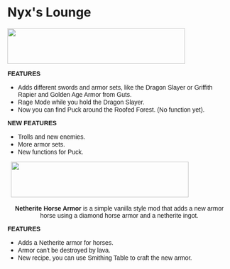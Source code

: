 # Nyx's Lounge

<img src="https://i.imgur.com/O4vWotQ.png" width="400" height="80" />
<p style="text-align: left;"><span style="font-family: arial, helvetica, sans-serif; font-size: 14px;"><strong>FEATURES</strong></span></p>
<ul>
<li><span style="font-family: arial, helvetica, sans-serif; font-size: 14px;">Adds different swords and armor sets, like the Dragon Slayer or Griffith Rapier and Golden Age Armor from Guts.</span></li>
<li><span style="font-family: arial, helvetica, sans-serif; font-size: 14px;">Rage Mode while you hold the Dragon Slayer.</span></li>
<li><span style="font-family: arial, helvetica, sans-serif; font-size: 14px;">Now you can find Puck around the Roofed Forest. (No function yet).</span></li>
</ul>
<p style="text-align: left;"><span style="font-family: arial, helvetica, sans-serif; font-size: 14px;"><strong>NEW FEATURES</strong></span></p>
<ul>
<li><span style="font-family: arial, helvetica, sans-serif; font-size: 14px;">Trolls and new enemies.</span></li>
<li><span style="font-family: arial, helvetica, sans-serif; font-size: 14px;">More armor sets.</span></li>
<li><span style="font-family: arial, helvetica, sans-serif; font-size: 14px;">New functions for Puck.</span></li></ul>
&nbsp;
<img src="https://i.imgur.com/ocVcvQn.png" width="400" height="80" />
<p style="text-align: center;"><span style="font-family: arial, helvetica, sans-serif; font-size: 14px;"><strong>Netherite Horse Armor</strong> is a simple vanilla style mod that adds a new armor horse using a diamond horse armor and a netherite ingot.</span></p>
<p style="text-align: left;"><span style="font-family: arial, helvetica, sans-serif; font-size: 14px;"><strong>FEATURES</strong></span></p>
<ul>
<li><span style="font-family: arial, helvetica, sans-serif; font-size: 14px;">Adds a Netherite armor for horses.</span></li>
<li><span style="font-family: arial, helvetica, sans-serif; font-size: 14px;">Armor can't be destroyed by lava.</span></li>
<li><span style="font-family: arial, helvetica, sans-serif; font-size: 14px;">New recipe, you can use Smithing Table to craft the new armor.</span></li>
</ul>
